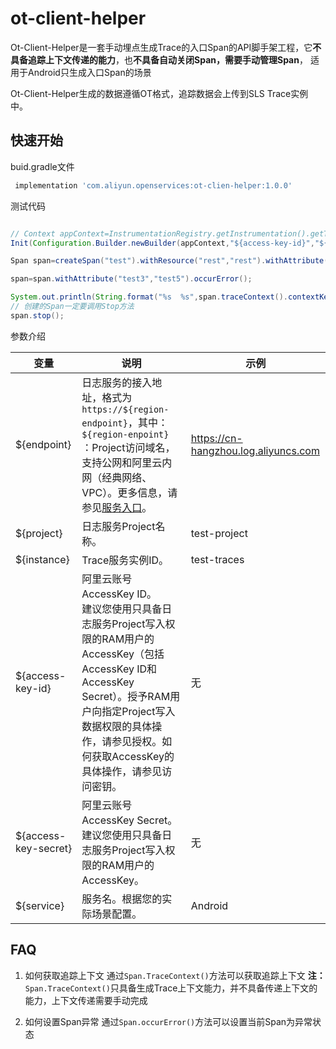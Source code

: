 # ot-client-helper
Ot-Client-Helper是一套手动埋点生成Trace的入口Span的API脚手架工程，它**不具备追踪上下文传递的能力**，也**不具备自动关闭Span，需要手动管理Span**，
适用于Android只生成入口Span的场景

Ot-Client-Helper生成的数据遵循OT格式，追踪数据会上传到SLS Trace实例中。

## 快速开始
buid.gradle文件
```gradle
 implementation 'com.aliyun.openservices:ot-clien-helper:1.0.0'
```

测试代码
```java

// Context appContext=InstrumentationRegistry.getInstrumentation().getTargetContext();
Init(Configuration.Builder.newBuilder(appContext,"${access-key-id}","${access-key-secret}","${endpoint}","${project}","${instance}", "${service}").withResources(Collections.singletonMap("test","test1")));

Span span=createSpan("test").withResource("rest","rest").withAttribute("test1","test2").start();

span=span.withAttribute("test3","test5").occurError();

System.out.println(String.format("%s  %s",span.traceContext().contextKey(),span.traceContext().contextValue()));
// 创建的Span一定要调用Stop方法
span.stop();
```
参数介绍

| 变量 | 说明 | 示例 |
|---|---|---|
|${endpoint}	|日志服务的接入地址，格式为`https://${region-endpoint}`，其中： <br/> `${region-enpoint}` ：Project访问域名，支持公网和阿里云内网（经典网络、VPC）。更多信息，请参见[服务入口](https://help.aliyun.com/document_detail/29008.htm?spm=a2c4g.11186623.0.0.3b4812faModpH5#reference-wgx-pwq-zdb)。 | https://cn-hangzhou.log.aliyuncs.com|
|${project}|	日志服务Project名称。	| test-project |
|${instance}|	Trace服务实例ID。	|test-traces|
|${access-key-id}|	阿里云账号AccessKey ID。<br/> 建议您使用只具备日志服务Project写入权限的RAM用户的AccessKey（包括AccessKey ID和AccessKey Secret）。授予RAM用户向指定Project写入数据权限的具体操作，请参见授权。如何获取AccessKey的具体操作，请参见访问密钥。| 无|
|${access-key-secret} | 阿里云账号AccessKey Secret。<br/> 建议您使用只具备日志服务Project写入权限的RAM用户的AccessKey。 | 无|
|${service}	| 服务名。根据您的实际场景配置。|	Android|

## FAQ
1. 如何获取追踪上下文
通过`Span.TraceContext()`方法可以获取追踪上下文
**注：** `Span.TraceContext()`只具备生成Trace上下文能力，并不具备传递上下文的能力，上下文传递需要手动完成
   
2. 如何设置Span异常
通过`Span.occurError()`方法可以设置当前Span为异常状态
